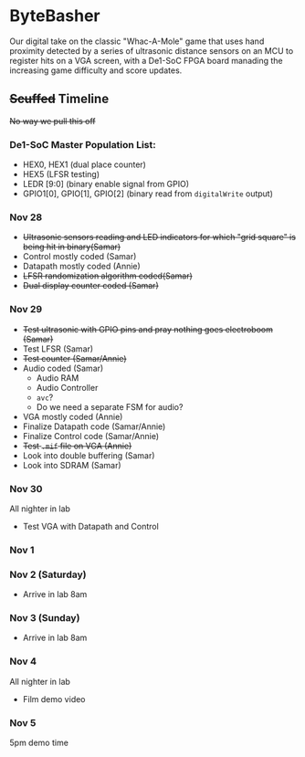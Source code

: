 # ByteBasher
Our digital take on the classic "Whac-A-Mole" game that uses hand proximity detected by a series of ultrasonic distance sensors on an MCU to register hits on a VGA screen, with a De1-SoC FPGA board manading the increasing game difficulty and score updates.

## ~~Scuffed~~ Timeline
~~No way we pull this off~~
### De1-SoC Master Population List:
- HEX0, HEX1 (dual place counter)
- HEX5 (LFSR testing)
- LEDR [9:0] (binary enable signal from GPIO)
- GPIO1[0], GPIO[1], GPIO[2] (binary read from `digitalWrite` output)
### Nov 28
- ~~Ultrasonic sensors reading and LED indicators for which "grid square" is being hit in binary(Samar)~~
- Control mostly coded (Samar)
- Datapath mostly coded (Annie)
- ~~LFSR randomization algorithm coded(Samar)~~
- ~~Dual display counter coded (Samar)~~
### Nov 29
- ~~Test ultrasonic with GPIO pins and pray nothing goes electroboom (Samar)~~
- Test LFSR (Samar)
- ~~Test counter (Samar/Annie)~~
- Audio coded (Samar)
    - Audio RAM
    - Audio Controller
    - `avc`?
    - Do we need a separate FSM for audio? 
- VGA mostly coded (Annie)
- Finalize Datapath code (Samar/Annie)
- Finalize Control code (Samar/Annie)
- ~~Test `.mif` file on VGA (Annie)~~
- Look into double buffering (Samar)
- Look into SDRAM (Samar)

### Nov 30 
All nighter in lab
- Test VGA with Datapath and Control 
### Nov 1
### Nov 2 (Saturday)
- Arrive in lab 8am 
### Nov 3 (Sunday)
- Arrive in lab 8am
### Nov 4
All nighter in lab
- Film demo video 

### Nov 5
5pm demo time 